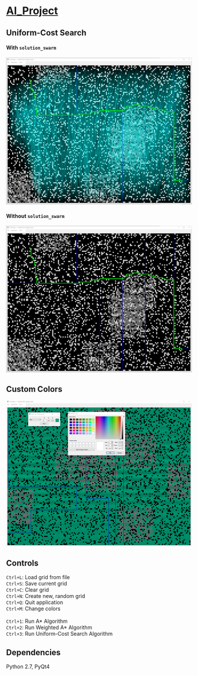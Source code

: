# [AI_Project](https://content.sakai.rutgers.edu/access/content/attachment/1975a4df-41ed-4746-ac06-a13a9cc7cf4b/Assignments/26768e78-7ed1-4bd5-8d6a-5fd98a16fe6f/project1.pdf)
## Uniform-Cost Search
#### With `solution_swarm`
![Alt text](https://github.com/bfaure/AI_Project/blob/master/screenshots/ucs_windows_2.png)<br>
#### Without `solution_swarm`
![Alt text](https://github.com/bfaure/AI_Project/blob/master/screenshots/ucs_windows_3.png)<br>
## Custom Colors
![Alt text](https://github.com/bfaure/AI_Project/blob/master/screenshots/screenshot_windows.png)

## Controls
`Ctrl+L`: Load grid from file <br>
`Ctrl+S`: Save current grid <br>
`Ctrl+C`: Clear grid <br>
`Ctrl+N`: Create new, random grid <br>
`Ctrl+Q`: Quit application <br>
`Ctrl+M`: Change colors <br><br>
`Ctrl+1`: Run A\* Algorithm<br>
`Ctrl+2`: Run Weighted A\* Algorithm<br>
`Ctrl+3`: Run Uniform-Cost Search Algorithm<br>

## Dependencies
Python 2.7, PyQt4
